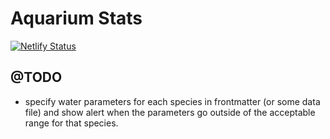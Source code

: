 # Aquarium Stats

[![Netlify Status](https://api.netlify.com/api/v1/badges/22455ce2-177c-4815-b907-99337042c6ea/deploy-status)](https://app.netlify.com/sites/frabjous-pony-fe07ea/deploys)

## @TODO
 
- specify water parameters for each species in frontmatter (or some data file) and show alert when the parameters go outside of the acceptable range for that species.